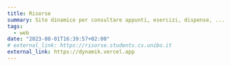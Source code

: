 ```yaml
---
title: Risorse
summary: Sito dinamico per consultare appunti, esercizi, dispense, ...
tags:
  - web
date: "2023-08-01T16:39:57+02:00"
# external_link: https://risorse.students.cs.unibo.it
external_link: https://dynamik.vercel.app
---
```

